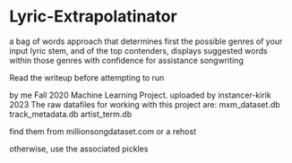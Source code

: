 # Lyric-Extrapolatinator
a bag of words approach that determines first the possible genres of your input lyric stem, and of the top contenders, displays suggested words within those genres with confidence for assistance songwriting

Read the writeup before attempting to run


by me Fall 2020 Machine Learning Project. uploaded by instancer-kirik 2023
The raw datafiles for working with this project are:
mxm_dataset.db
track_metadata.db
artist_term.db

find them from millionsongdataset.com or a rehost

otherwise, use the associated pickles



